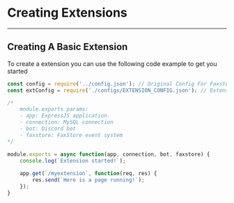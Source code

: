 # Creating Extensions

---

## Creating A Basic Extension

To create a extension you can use the following code example to get you started

```js
const config = require('../config.json'); // Original Config For Faxstore
const extConfig = require('./configs/EXTENSION_CONFIG.json'); // Extensions config

/*
	module.exports params:
	- app: ExpressJS application.
	- connection: MySQL connection
	- bot: Discord bot
	- faxstore: FaxStore event system
*/

module.exports = async function(app, connection, bot, faxstore) {
	console.log(`Extension started!`);
	
	app.get(`/myextension`, function(req, res) {
		res.send(`Here is a page running!`);
	});
}
```
